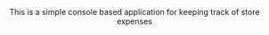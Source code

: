 <div align="center">
  This is a simple console based application for keeping track of store expenses
</div>
